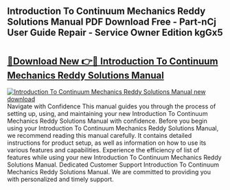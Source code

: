 ## Introduction To Continuum Mechanics Reddy Solutions Manual PDF Download Free - Part-nCj User Guide Repair - Service Owner Edition kgGx5

# <h2><a href="http://bc55838.oget.top/?id=Introduction+To+Continuum+Mechanics+Reddy+Solutions+Manual">🔗Download New 👉🔴 Introduction To Continuum Mechanics Reddy Solutions Manual</a></h2>

[![Introduction To Continuum Mechanics Reddy Solutions Manual new download](https://i.imgur.com/5g1atiW.png)](http://bc55838.oget.top/?id=Introduction+To+Continuum+Mechanics+Reddy+Solutions+Manual)
Navigate with Confidence This manual guides you through the process of setting up, using, and maintaining your new Introduction To Continuum Mechanics Reddy Solutions Manual with confidence. Before you begin using your Introduction To Continuum Mechanics Reddy Solutions Manual, we recommend reading this manual carefully. It contains detailed instructions for product setup, as well as information on how to use its various features and capabilities. Experience the efficiency of list of features while using your new Introduction To Continuum Mechanics Reddy Solutions Manual. Dedicated Customer Support Introduction To Continuum Mechanics Reddy Solutions Manual. We are committed to providing you with personalized and timely support.
